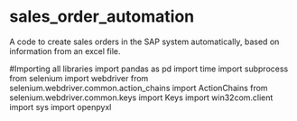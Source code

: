 # sales_order_automation
A code to create sales orders in the SAP system automatically, based on information from an excel file.


#Importing all libraries
import pandas as pd
import time
import subprocess
from selenium import webdriver
from selenium.webdriver.common.action_chains import ActionChains
from selenium.webdriver.common.keys import Keys
import win32com.client
import sys
import openpyxl


